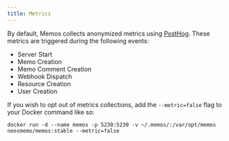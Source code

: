 ```yaml
---
title: Metrics
---
```


By default, Memos collects anonymized metrics using [PostHog](https://posthog.com/). These metrics are triggered during the following events:

- Server Start
- Memo Creation
- Memo Comment Creation
- Webhook Dispatch
- Resource Creation
- User Creation

If you wish to opt out of metrics collections, add the `--metric=false` flag to your Docker command like so:

```shell
docker run -d --name memos -p 5230:5230 -v ~/.memos/:/var/opt/memos neosmemo/memos:stable --metric=false
```
